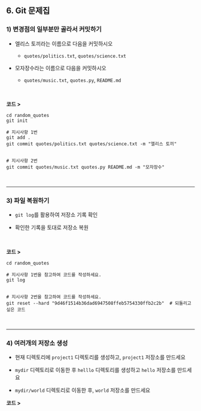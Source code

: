 ## 6. Git 문제집
### 1) 변경점의 일부분만 골라서 커밋하기
* 엘리스 토끼라는 이름으로 다음을 커밋하시오

   * ```quotes/politics.txt```, ```quotes/science.txt```

* 모자장수라는 이름으로 다음을 커밋하시오

   * ```quotes/music.txt```, ```quotes.py```, ```README.md```

<br>

__코드 >__
```
cd random_quotes
git init

# 지시사항 1번
git add .
git commit quotes/politics.txt quotes/science.txt -m "엘리스 토끼" 


# 지시사항 2번
git commit quotes/music.txt quotes.py README.md -m "모자장수"
```

<br>
<hr>

### 3) 파일 복원하기
* ```git log```를 활용하여 저장소 기록 확인

* 확인한 기록을 토대로 저장소 복원

<br>

__코드 >__
```
cd random_quotes

# 지시사항 1번을 참고하여 코드를 작성하세요.
git log


# 지시사항 2번을 참고하여 코드를 작성하세요.
git reset --hard "9d46f1514b36dad6947508ffeb5754330ffb2c2b"  # 되돌리고 싶은 코드
```

<br>
<hr>

### 4) 여러개의 저장소 생성
* 현재 디렉토리에 ```project1``` 디렉토리를 생성하고, ```project1``` 저장소를 만드세요

* ```mydir``` 디렉토리로 이동한 후 ```helllo``` 디렉토리를 생성하고 ```hello``` 저장소를 만드세요

* ```mydir/world``` 디렉토리로 이동한 후, ```world``` 저장소를 만드세요

__코드 >__
```

```
